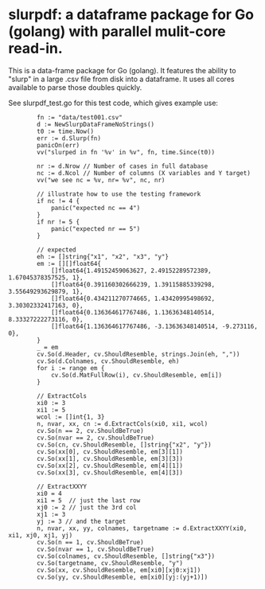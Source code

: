 slurpdf: a dataframe package for Go (golang) with parallel mulit-core read-in.
=====

This is a data-frame package for Go (golang). It features the ability
to "slurp" in a large .csv file from disk into a dataframe. It uses
all cores available to parse those doubles quickly.

See slurpdf_test.go for this test code, which gives example use:

~~~
		fn := "data/test001.csv"
		d := NewSlurpDataFrameNoStrings()
		t0 := time.Now()
		err := d.Slurp(fn)
		panicOn(err)
		vv("slurped in fn '%v' in %v", fn, time.Since(t0))

		nr := d.Nrow // Number of cases in full database
		nc := d.Ncol // Number of columns (X variables and Y target)
		vv("we see nc = %v, nr= %v", nc, nr)

		// illustrate how to use the testing framework
		if nc != 4 {
			panic("expected nc == 4")
		}
		if nr != 5 {
			panic("expected nr == 5")
		}

		// expected
		eh := []string{"x1", "x2", "x3", "y"}
		em := [][]float64{
			[]float64{1.49152459063627, 2.49152289572389, 1.67045378357525, 1},
			[]float64{0.391160302666239, 1.39115885339298, 3.55649293629879, 1},
			[]float64{0.434211270774665, 1.43420995498692, 3.30302332417163, 0},
			[]float64{0.136364617767486, 1.13636348140514, 8.33327222273116, 0},
			[]float64{1.136364617767486, -3.13636348140514, -9.273116, 0},
		}
		_ = em
		cv.So(d.Header, cv.ShouldResemble, strings.Join(eh, ","))
		cv.So(d.Colnames, cv.ShouldResemble, eh)
		for i := range em {
			cv.So(d.MatFullRow(i), cv.ShouldResemble, em[i])
		}

		// ExtractCols
		xi0 := 3
		xi1 := 5
		wcol := []int{1, 3}
		n, nvar, xx, cn := d.ExtractCols(xi0, xi1, wcol)
		cv.So(n == 2, cv.ShouldBeTrue)
		cv.So(nvar == 2, cv.ShouldBeTrue)
		cv.So(cn, cv.ShouldResemble, []string{"x2", "y"})
		cv.So(xx[0], cv.ShouldResemble, em[3][1])
		cv.So(xx[1], cv.ShouldResemble, em[3][3])
		cv.So(xx[2], cv.ShouldResemble, em[4][1])
		cv.So(xx[3], cv.ShouldResemble, em[4][3])

		// ExtractXXYY
		xi0 = 4
		xi1 = 5  // just the last row
		xj0 := 2 // just the 3rd col
		xj1 := 3
		yj := 3 // and the target
		n, nvar, xx, yy, colnames, targetname := d.ExtractXXYY(xi0, xi1, xj0, xj1, yj)
		cv.So(n == 1, cv.ShouldBeTrue)
		cv.So(nvar == 1, cv.ShouldBeTrue)
		cv.So(colnames, cv.ShouldResemble, []string{"x3"})
		cv.So(targetname, cv.ShouldResemble, "y")
		cv.So(xx, cv.ShouldResemble, em[xi0][xj0:xj1])
		cv.So(yy, cv.ShouldResemble, em[xi0][yj:(yj+1)])

~~~
